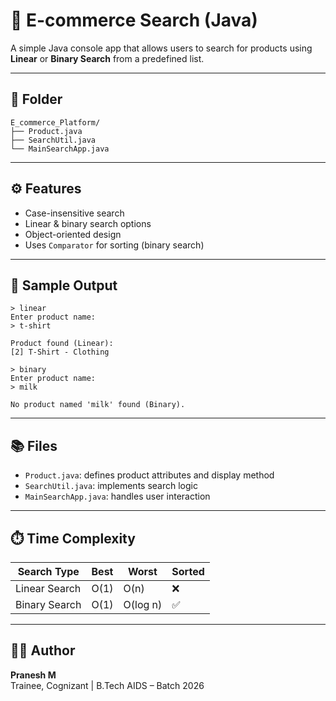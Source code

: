 # 🛒 E-commerce Search (Java)

A simple Java console app that allows users to search for products using **Linear** or **Binary Search** from a predefined list.

---

## 📁 Folder

```
E_commerce_Platform/
├── Product.java
├── SearchUtil.java
└── MainSearchApp.java
```

---

## ⚙️ Features

- Case-insensitive search  
- Linear & binary search options  
- Object-oriented design  
- Uses `Comparator` for sorting (binary search)

---

## 🔎 Sample Output

```
> linear
Enter product name:
> t-shirt

Product found (Linear):
[2] T-Shirt - Clothing
```

```
> binary
Enter product name:
> milk

No product named 'milk' found (Binary).
```

---

## 📚 Files

- `Product.java`: defines product attributes and display method  
- `SearchUtil.java`: implements search logic  
- `MainSearchApp.java`: handles user interaction

---

## ⏱️ Time Complexity

| Search Type   | Best | Worst | Sorted |
|---------------|------|--------|--------|
| Linear Search | O(1) | O(n)   | ❌     |
| Binary Search | O(1) | O(log n)| ✅     |

---

## 👨‍💻 Author

**Pranesh M**  
Trainee, Cognizant | B.Tech AIDS – Batch 2026
